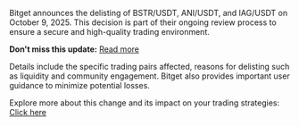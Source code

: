 Bitget announces the delisting of BSTR/USDT, ANI/USDT, and IAG/USDT on October 9, 2025. This decision is part of their ongoing review process to ensure a secure and high-quality trading environment.

**Don't miss this update:** [Read more](https://chain-base.xyz/bitget-announces-delisting-of-3-spot-trading-pairs-on-october-9-2025)

Details include the specific trading pairs affected, reasons for delisting such as liquidity and community engagement. Bitget also provides important user guidance to minimize potential losses.

Explore more about this change and its impact on your trading strategies: [Click here](https://chain-base.xyz/bitget-announces-delisting-of-3-spot-trading-pairs-on-october-9-2025)